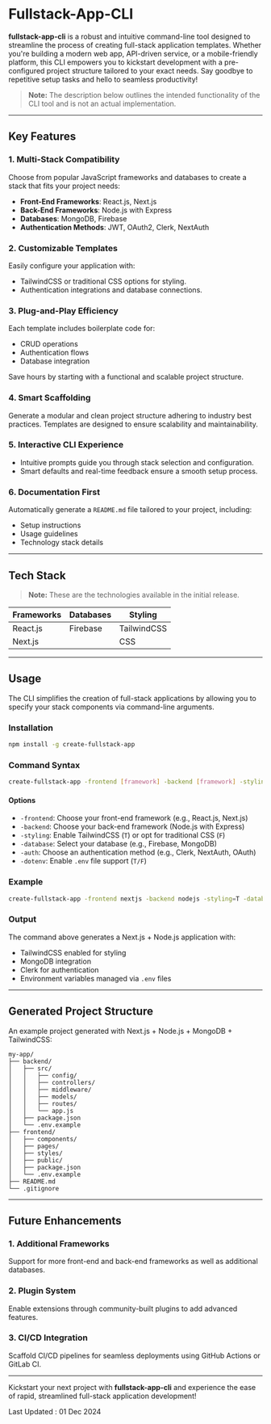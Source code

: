 # Fullstack-App-CLI

**fullstack-app-cli** is a robust and intuitive command-line tool designed to streamline the process of creating full-stack application templates. Whether you're building a modern web app, API-driven service, or a mobile-friendly platform, this CLI empowers you to kickstart development with a pre-configured project structure tailored to your exact needs. Say goodbye to repetitive setup tasks and hello to seamless productivity!

> **Note:** The description below outlines the intended functionality of the CLI tool and is not an actual implementation.

---

## Key Features

### 1. Multi-Stack Compatibility
Choose from popular JavaScript frameworks and databases to create a stack that fits your project needs:
- **Front-End Frameworks**: React.js, Next.js
- **Back-End Frameworks**: Node.js with Express
- **Databases**: MongoDB, Firebase
- **Authentication Methods**: JWT, OAuth2, Clerk, NextAuth

### 2. Customizable Templates
Easily configure your application with:
- TailwindCSS or traditional CSS options for styling.
- Authentication integrations and database connections.

### 3. Plug-and-Play Efficiency
Each template includes boilerplate code for:
- CRUD operations
- Authentication flows
- Database integration

Save hours by starting with a functional and scalable project structure.

### 4. Smart Scaffolding
Generate a modular and clean project structure adhering to industry best practices. Templates are designed to ensure scalability and maintainability.

### 5. Interactive CLI Experience
- Intuitive prompts guide you through stack selection and configuration.
- Smart defaults and real-time feedback ensure a smooth setup process.

### 6. Documentation First
Automatically generate a `README.md` file tailored to your project, including:
- Setup instructions
- Usage guidelines
- Technology stack details

---

## Tech Stack

> **Note:** These are the technologies available in the initial release.

| Frameworks   | Databases      | Styling       |
|--------------|----------------|---------------|
| React.js     | Firebase       | TailwindCSS   |
| Next.js      |         | CSS           |

---

## Usage

The CLI simplifies the creation of full-stack applications by allowing you to specify your stack components via command-line arguments.

### Installation
```bash
npm install -g create-fullstack-app
```

### Command Syntax
```bash
create-fullstack-app -frontend [framework] -backend [framework] -styling [T/F] -database [database] -auth [auth-method] -dotenv [T/F]
```

#### Options
- `-frontend`: Choose your front-end framework (e.g., React.js, Next.js)
- `-backend`: Choose your back-end framework (Node.js with Express)
- `-styling`: Enable TailwindCSS (`T`) or opt for traditional CSS (`F`)
- `-database`: Select your database (e.g., Firebase, MongoDB)
- `-auth`: Choose an authentication method (e.g., Clerk, NextAuth, OAuth)
- `-dotenv`: Enable `.env` file support (`T/F`)

### Example
```bash
create-fullstack-app -frontend nextjs -backend nodejs -styling=T -database=mongodb -auth=clerk -dotenv=T
```

### Output
The command above generates a Next.js + Node.js application with:
- TailwindCSS enabled for styling
- MongoDB integration
- Clerk for authentication
- Environment variables managed via `.env` files

---

## Generated Project Structure

An example project generated with Next.js + Node.js + MongoDB + TailwindCSS:

```
my-app/
├── backend/
│   ├── src/
│   │   ├── config/
│   │   ├── controllers/
│   │   ├── middleware/
│   │   ├── models/
│   │   ├── routes/
│   │   └── app.js
│   ├── package.json
│   └── .env.example
├── frontend/
│   ├── components/
│   ├── pages/
│   ├── styles/
│   ├── public/
│   ├── package.json
│   └── .env.example
├── README.md
└── .gitignore
```

---

## Future Enhancements

### 1. Additional Frameworks
Support for more front-end and back-end frameworks as well as additional databases.

### 2. Plugin System
Enable extensions through community-built plugins to add advanced features.

### 3. CI/CD Integration
Scaffold CI/CD pipelines for seamless deployments using GitHub Actions or GitLab CI.

---

Kickstart your next project with **fullstack-app-cli** and experience the ease of rapid, streamlined full-stack application development!

Last Updated : 01 Dec 2024
